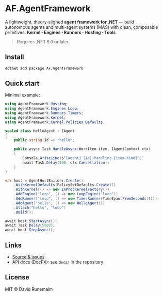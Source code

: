 # AF.AgentFramework

A lightweight, theory-aligned **agent framework for .NET** —
build autonomous agents and multi-agent systems (MAS) with clean, composable primitives:
**Kernel · Engines · Runners · Hosting · Tools**.

> Requires .NET 9.0 or later

## Install

```bash
dotnet add package AF.AgentFramework
```

## Quick start

Minimal example:

```csharp
using AgentFramework.Hosting;
using AgentFramework.Engines.Loop;
using AgentFramework.Runners.Timers;
using AgentFramework.Kernel;
using AgentFramework.Kernel.Policies.Defaults;

sealed class HelloAgent : IAgent
{
    public string Id => "hello";
    
    public async Task HandleAsync(WorkItem item, IAgentContext ctx)
    {
        Console.WriteLine($"[Agent] {Id} handling {item.Kind}");
        await Task.Delay(100, ctx.Cancellation);
    }
}

var host = AgentHostBuilder.Create()
    .WithKernelDefaults(PolicySetDefaults.Create())
    .WithKernel(() => new InProcKernelFactory())
    .AddEngine("loop", () => new LoopEngine("loop"))
    .AddRunner("loop", () => new TimerRunner(TimeSpan.FromSeconds(1)))
    .AddAgent("hello", () => new HelloAgent())
    .Attach("hello", "loop")
    .Build();

await host.StartAsync();
await Task.Delay(5000);
await host.StopAsync();
```

## Links

- [Source & issues](https://github.com/runemalm/AF.AgentFramework)
- API docs (DocFX): see `docs/` in the repository

## License

MIT © David Runemalm
